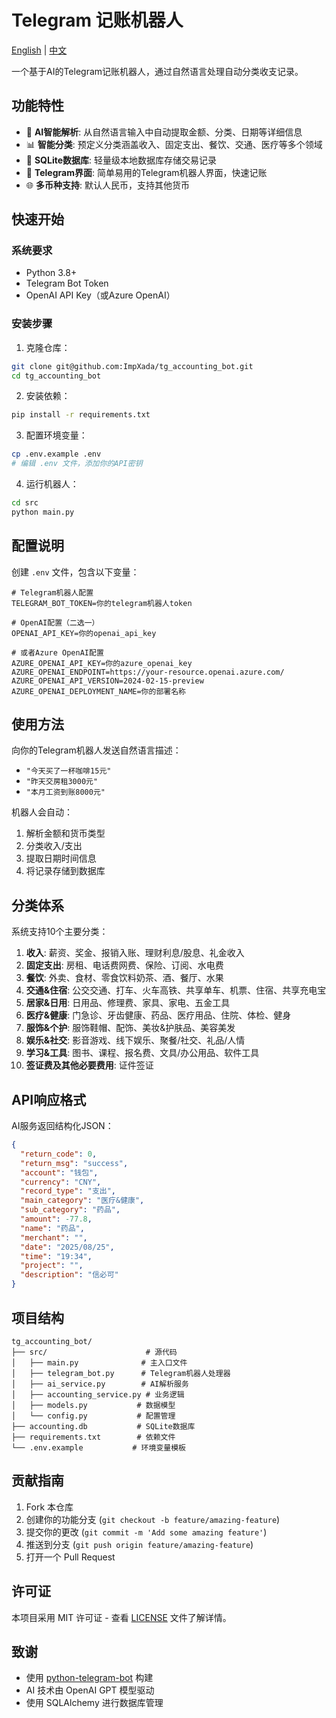# Telegram 记账机器人

[English](README.md) | [中文](README_zh.md)

一个基于AI的Telegram记账机器人，通过自然语言处理自动分类收支记录。

## 功能特性

- 🤖 **AI智能解析**: 从自然语言输入中自动提取金额、分类、日期等详细信息
- 📊 **智能分类**: 预定义分类涵盖收入、固定支出、餐饮、交通、医疗等多个领域
- 💾 **SQLite数据库**: 轻量级本地数据库存储交易记录
- 📱 **Telegram界面**: 简单易用的Telegram机器人界面，快速记账
- 🌐 **多币种支持**: 默认人民币，支持其他货币

## 快速开始

### 系统要求

- Python 3.8+
- Telegram Bot Token
- OpenAI API Key（或Azure OpenAI）

### 安装步骤

1. 克隆仓库：
```bash
git clone git@github.com:ImpXada/tg_accounting_bot.git
cd tg_accounting_bot
```

2. 安装依赖：
```bash
pip install -r requirements.txt
```

3. 配置环境变量：
```bash
cp .env.example .env
# 编辑 .env 文件，添加你的API密钥
```

4. 运行机器人：
```bash
cd src
python main.py
```

## 配置说明

创建 `.env` 文件，包含以下变量：

```env
# Telegram机器人配置
TELEGRAM_BOT_TOKEN=你的telegram机器人token

# OpenAI配置（二选一）
OPENAI_API_KEY=你的openai_api_key

# 或者Azure OpenAI配置
AZURE_OPENAI_API_KEY=你的azure_openai_key
AZURE_OPENAI_ENDPOINT=https://your-resource.openai.azure.com/
AZURE_OPENAI_API_VERSION=2024-02-15-preview
AZURE_OPENAI_DEPLOYMENT_NAME=你的部署名称
```

## 使用方法

向你的Telegram机器人发送自然语言描述：

- `"今天买了一杯咖啡15元"`
- `"昨天交房租3000元"`
- `"本月工资到账8000元"`

机器人会自动：
1. 解析金额和货币类型
2. 分类收入/支出
3. 提取日期时间信息
4. 将记录存储到数据库

## 分类体系

系统支持10个主要分类：

1. **收入**: 薪资、奖金、报销入账、理财利息/股息、礼金收入
2. **固定支出**: 房租、电话费网费、保险、订阅、水电费
3. **餐饮**: 外卖、食材、零食饮料奶茶、酒、餐厅、水果
4. **交通&住宿**: 公交交通、打车、火车高铁、共享单车、机票、住宿、共享充电宝
5. **居家&日用**: 日用品、修理费、家具、家电、五金工具
6. **医疗&健康**: 门急诊、牙齿健康、药品、医疗用品、住院、体检、健身
7. **服饰&个护**: 服饰鞋帽、配饰、美妆&护肤品、美容美发
8. **娱乐&社交**: 影音游戏、线下娱乐、聚餐/社交、礼品/人情
9. **学习&工具**: 图书、课程、报名费、文具/办公用品、软件工具
10. **签证费及其他必要费用**: 证件签证

## API响应格式

AI服务返回结构化JSON：

```json
{
  "return_code": 0,
  "return_msg": "success",
  "account": "钱包",
  "currency": "CNY", 
  "record_type": "支出",
  "main_category": "医疗&健康",
  "sub_category": "药品",
  "amount": -77.8,
  "name": "药品",
  "merchant": "",
  "date": "2025/08/25",
  "time": "19:34",
  "project": "",
  "description": "信必可"
}
```

## 项目结构

```
tg_accounting_bot/
├── src/                      # 源代码
│   ├── main.py              # 主入口文件
│   ├── telegram_bot.py      # Telegram机器人处理器
│   ├── ai_service.py        # AI解析服务
│   ├── accounting_service.py # 业务逻辑
│   ├── models.py           # 数据模型
│   └── config.py           # 配置管理
├── accounting.db           # SQLite数据库
├── requirements.txt        # 依赖文件
└── .env.example           # 环境变量模板
```

## 贡献指南

1. Fork 本仓库
2. 创建你的功能分支 (`git checkout -b feature/amazing-feature`)
3. 提交你的更改 (`git commit -m 'Add some amazing feature'`)
4. 推送到分支 (`git push origin feature/amazing-feature`)
5. 打开一个 Pull Request

## 许可证

本项目采用 MIT 许可证 - 查看 [LICENSE](LICENSE) 文件了解详情。

## 致谢

- 使用 [python-telegram-bot](https://github.com/python-telegram-bot/python-telegram-bot) 构建
- AI 技术由 OpenAI GPT 模型驱动
- 使用 SQLAlchemy 进行数据库管理